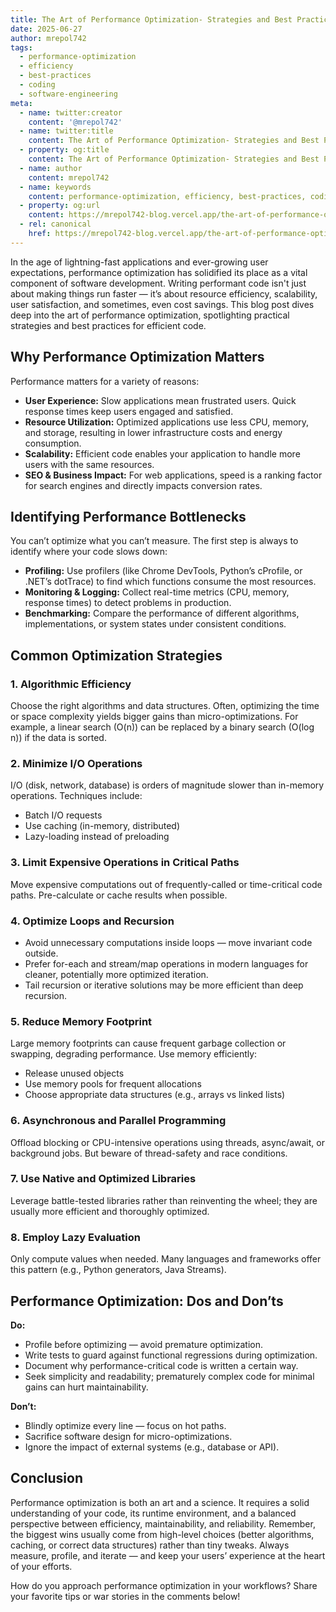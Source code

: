 ```yaml
---
title: The Art of Performance Optimization- Strategies and Best Practices for Efficient Code
date: 2025-06-27
author: mrepol742
tags:
  - performance-optimization
  - efficiency
  - best-practices
  - coding
  - software-engineering
meta:
  - name: twitter:creator
    content: '@mrepol742'
  - name: twitter:title
    content: The Art of Performance Optimization- Strategies and Best Practices for Efficient Code
  - property: og:title
    content: The Art of Performance Optimization- Strategies and Best Practices for Efficient Code
  - name: author
    content: mrepol742
  - name: keywords
    content: performance-optimization, efficiency, best-practices, coding, software-engineering
  - property: og:url
    content: https://mrepol742-blog.vercel.app/the-art-of-performance-optimization-strategies-and-best-practices-for-efficient-code/
  - rel: canonical
    href: https://mrepol742-blog.vercel.app/the-art-of-performance-optimization-strategies-and-best-practices-for-efficient-code/
---
```


In the age of lightning-fast applications and ever-growing user expectations, performance optimization has solidified its place as a vital component of software development. Writing performant code isn't just about making things run faster — it’s about resource efficiency, scalability, user satisfaction, and sometimes, even cost savings. This blog post dives deep into the art of performance optimization, spotlighting practical strategies and best practices for efficient code.

## Why Performance Optimization Matters

Performance matters for a variety of reasons:
- **User Experience:** Slow applications mean frustrated users. Quick response times keep users engaged and satisfied.
- **Resource Utilization:** Optimized applications use less CPU, memory, and storage, resulting in lower infrastructure costs and energy consumption.
- **Scalability:** Efficient code enables your application to handle more users with the same resources.
- **SEO & Business Impact:** For web applications, speed is a ranking factor for search engines and directly impacts conversion rates.

## Identifying Performance Bottlenecks

You can’t optimize what you can’t measure. The first step is always to identify where your code slows down:

- **Profiling:** Use profilers (like Chrome DevTools, Python’s cProfile, or .NET’s dotTrace) to find which functions consume the most resources.
- **Monitoring & Logging:** Collect real-time metrics (CPU, memory, response times) to detect problems in production.
- **Benchmarking:** Compare the performance of different algorithms, implementations, or system states under consistent conditions.

## Common Optimization Strategies

### 1. Algorithmic Efficiency
Choose the right algorithms and data structures. Often, optimizing the time or space complexity yields bigger gains than micro-optimizations. For example, a linear search (O(n)) can be replaced by a binary search (O(log n)) if the data is sorted.

### 2. Minimize I/O Operations
I/O (disk, network, database) is orders of magnitude slower than in-memory operations. Techniques include:
- Batch I/O requests
- Use caching (in-memory, distributed)
- Lazy-loading instead of preloading

### 3. Limit Expensive Operations in Critical Paths
Move expensive computations out of frequently-called or time-critical code paths. Pre-calculate or cache results when possible.

### 4. Optimize Loops and Recursion

- Avoid unnecessary computations inside loops — move invariant code outside.
- Prefer for-each and stream/map operations in modern languages for cleaner, potentially more optimized iteration.
- Tail recursion or iterative solutions may be more efficient than deep recursion.

### 5. Reduce Memory Footprint
Large memory footprints can cause frequent garbage collection or swapping, degrading performance. Use memory efficiently:
- Release unused objects
- Use memory pools for frequent allocations
- Choose appropriate data structures (e.g., arrays vs linked lists)

### 6. Asynchronous and Parallel Programming
Offload blocking or CPU-intensive operations using threads, async/await, or background jobs. But beware of thread-safety and race conditions.

### 7. Use Native and Optimized Libraries
Leverage battle-tested libraries rather than reinventing the wheel; they are usually more efficient and thoroughly optimized.

### 8. Employ Lazy Evaluation
Only compute values when needed. Many languages and frameworks offer this pattern (e.g., Python generators, Java Streams).

## Performance Optimization: Dos and Don’ts

**Do:**
- Profile before optimizing — avoid premature optimization.
- Write tests to guard against functional regressions during optimization.
- Document why performance-critical code is written a certain way.
- Seek simplicity and readability; prematurely complex code for minimal gains can hurt maintainability.

**Don’t:**
- Blindly optimize every line — focus on hot paths.
- Sacrifice software design for micro-optimizations.
- Ignore the impact of external systems (e.g., database or API).

## Conclusion

Performance optimization is both an art and a science. It requires a solid understanding of your code, its runtime environment, and a balanced perspective between efficiency, maintainability, and reliability. Remember, the biggest wins usually come from high-level choices (better algorithms, caching, or correct data structures) rather than tiny tweaks. Always measure, profile, and iterate — and keep your users’ experience at the heart of your efforts.

How do you approach performance optimization in your workflows? Share your favorite tips or war stories in the comments below!
